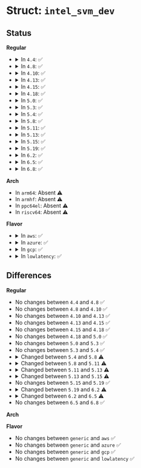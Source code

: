 # Struct: <code>intel_svm_dev</code>

## Status
<b>Regular</b>
<ul>
<li>
<details>
<summary>In <code>4.4</code>: ✅</summary>

```c
struct intel_svm_dev {
    struct list_head list;
    struct callback_head rcu;
    struct device *dev;
    struct svm_dev_ops *ops;
    int users;
    u16 did;
    u16 dev_iotlb;
    u16 sid;
    u16 qdep;
};
```
</details>
</li>
<li>
<details>
<summary>In <code>4.8</code>: ✅</summary>

```c
struct intel_svm_dev {
    struct list_head list;
    struct callback_head rcu;
    struct device *dev;
    struct svm_dev_ops *ops;
    int users;
    u16 did;
    u16 dev_iotlb;
    u16 sid;
    u16 qdep;
};
```
</details>
</li>
<li>
<details>
<summary>In <code>4.10</code>: ✅</summary>

```c
struct intel_svm_dev {
    struct list_head list;
    struct callback_head rcu;
    struct device *dev;
    struct svm_dev_ops *ops;
    int users;
    u16 did;
    u16 dev_iotlb;
    u16 sid;
    u16 qdep;
};
```
</details>
</li>
<li>
<details>
<summary>In <code>4.13</code>: ✅</summary>

```c
struct intel_svm_dev {
    struct list_head list;
    struct callback_head rcu;
    struct device *dev;
    struct svm_dev_ops *ops;
    int users;
    u16 did;
    u16 dev_iotlb;
    u16 sid;
    u16 qdep;
};
```
</details>
</li>
<li>
<details>
<summary>In <code>4.15</code>: ✅</summary>

```c
struct intel_svm_dev {
    struct list_head list;
    struct callback_head rcu;
    struct device *dev;
    struct svm_dev_ops *ops;
    int users;
    u16 did;
    u16 dev_iotlb;
    u16 sid;
    u16 qdep;
};
```
</details>
</li>
<li>
<details>
<summary>In <code>4.18</code>: ✅</summary>

```c
struct intel_svm_dev {
    struct list_head list;
    struct callback_head rcu;
    struct device *dev;
    struct svm_dev_ops *ops;
    int users;
    u16 did;
    u16 dev_iotlb;
    u16 sid;
    u16 qdep;
};
```
</details>
</li>
<li>
<details>
<summary>In <code>5.0</code>: ✅</summary>

```c
struct intel_svm_dev {
    struct list_head list;
    struct callback_head rcu;
    struct device *dev;
    struct svm_dev_ops *ops;
    int users;
    u16 did;
    u16 dev_iotlb;
    u16 sid;
    u16 qdep;
};
```
</details>
</li>
<li>
<details>
<summary>In <code>5.3</code>: ✅</summary>

```c
struct intel_svm_dev {
    struct list_head list;
    struct callback_head rcu;
    struct device *dev;
    struct svm_dev_ops *ops;
    int users;
    u16 did;
    u16 dev_iotlb;
    u16 sid;
    u16 qdep;
};
```
</details>
</li>
<li>
<details>
<summary>In <code>5.4</code>: ✅</summary>

```c
struct intel_svm_dev {
    struct list_head list;
    struct callback_head rcu;
    struct device *dev;
    struct svm_dev_ops *ops;
    int users;
    u16 did;
    u16 dev_iotlb;
    u16 sid;
    u16 qdep;
};
```
</details>
</li>
<li>
<details>
<summary>In <code>5.8</code>: ✅</summary>

```c
struct intel_svm_dev {
    struct list_head list;
    struct callback_head rcu;
    struct device *dev;
    struct svm_dev_ops *ops;
    struct iommu_sva sva;
    int pasid;
    int users;
    u16 did;
    u16 dev_iotlb;
    u16 sid;
    u16 qdep;
};
```
</details>
</li>
<li>
<details>
<summary>In <code>5.11</code>: ✅</summary>

```c
struct intel_svm_dev {
    struct list_head list;
    struct callback_head rcu;
    struct device *dev;
    struct intel_iommu *iommu;
    struct svm_dev_ops *ops;
    struct iommu_sva sva;
    u32 pasid;
    int users;
    u16 did;
    u16 dev_iotlb;
    u16 sid;
    u16 qdep;
};
```
</details>
</li>
<li>
<details>
<summary>In <code>5.13</code>: ✅</summary>

```c
struct intel_svm_dev {
    struct list_head list;
    struct callback_head rcu;
    struct device *dev;
    struct intel_iommu *iommu;
    struct iommu_sva sva;
    u32 pasid;
    int users;
    u16 did;
    u16 dev_iotlb;
    u16 sid;
    u16 qdep;
};
```
</details>
</li>
<li>
<details>
<summary>In <code>5.15</code>: ✅</summary>

```c
struct intel_svm_dev {
    struct list_head list;
    struct callback_head rcu;
    struct device *dev;
    struct intel_iommu *iommu;
    struct iommu_sva sva;
    long unsigned int prq_seq_number;
    u32 pasid;
    int users;
    u16 did;
    u16 dev_iotlb;
    u16 sid;
    u16 qdep;
};
```
</details>
</li>
<li>
<details>
<summary>In <code>5.19</code>: ✅</summary>

```c
struct intel_svm_dev {
    struct list_head list;
    struct callback_head rcu;
    struct device *dev;
    struct intel_iommu *iommu;
    struct iommu_sva sva;
    long unsigned int prq_seq_number;
    u32 pasid;
    int users;
    u16 did;
    u16 dev_iotlb;
    u16 sid;
    u16 qdep;
};
```
</details>
</li>
<li>
<details>
<summary>In <code>6.2</code>: ✅</summary>

```c
struct intel_svm_dev {
    struct list_head list;
    struct callback_head rcu;
    struct device *dev;
    struct intel_iommu *iommu;
    struct iommu_sva sva;
    u32 pasid;
    int users;
    u16 did;
    u16 dev_iotlb;
    u16 sid;
    u16 qdep;
};
```
</details>
</li>
<li>
<details>
<summary>In <code>6.5</code>: ✅</summary>

```c
struct intel_svm_dev {
    struct list_head list;
    struct callback_head rcu;
    struct device *dev;
    struct intel_iommu *iommu;
    u16 did;
    u16 sid;
    u16 qdep;
};
```
</details>
</li>
<li>
<details>
<summary>In <code>6.8</code>: ✅</summary>

```c
struct intel_svm_dev {
    struct list_head list;
    struct callback_head rcu;
    struct device *dev;
    struct intel_iommu *iommu;
    u16 did;
    u16 sid;
    u16 qdep;
};
```
</details>
</li>
</ul>
<b>Arch</b>
<ul>
<li>
In <code>arm64</code>: Absent ⚠️
</li>
<li>
In <code>armhf</code>: Absent ⚠️
</li>
<li>
In <code>ppc64el</code>: Absent ⚠️
</li>
<li>
In <code>riscv64</code>: Absent ⚠️
</li>
</ul>
<b>Flavor</b>
<ul>
<li>
<details>
<summary>In <code>aws</code>: ✅</summary>

```c
struct intel_svm_dev {
    struct list_head list;
    struct callback_head rcu;
    struct device *dev;
    struct svm_dev_ops *ops;
    int users;
    u16 did;
    u16 dev_iotlb;
    u16 sid;
    u16 qdep;
};
```
</details>
</li>
<li>
<details>
<summary>In <code>azure</code>: ✅</summary>

```c
struct intel_svm_dev {
    struct list_head list;
    struct callback_head rcu;
    struct device *dev;
    struct svm_dev_ops *ops;
    int users;
    u16 did;
    u16 dev_iotlb;
    u16 sid;
    u16 qdep;
};
```
</details>
</li>
<li>
<details>
<summary>In <code>gcp</code>: ✅</summary>

```c
struct intel_svm_dev {
    struct list_head list;
    struct callback_head rcu;
    struct device *dev;
    struct svm_dev_ops *ops;
    int users;
    u16 did;
    u16 dev_iotlb;
    u16 sid;
    u16 qdep;
};
```
</details>
</li>
<li>
<details>
<summary>In <code>lowlatency</code>: ✅</summary>

```c
struct intel_svm_dev {
    struct list_head list;
    struct callback_head rcu;
    struct device *dev;
    struct svm_dev_ops *ops;
    int users;
    u16 did;
    u16 dev_iotlb;
    u16 sid;
    u16 qdep;
};
```
</details>
</li>
</ul>

## Differences
<b>Regular</b>
<ul>
<li>
No changes between <code>4.4</code> and <code>4.8</code> ✅
</li>
<li>
No changes between <code>4.8</code> and <code>4.10</code> ✅
</li>
<li>
No changes between <code>4.10</code> and <code>4.13</code> ✅
</li>
<li>
No changes between <code>4.13</code> and <code>4.15</code> ✅
</li>
<li>
No changes between <code>4.15</code> and <code>4.18</code> ✅
</li>
<li>
No changes between <code>4.18</code> and <code>5.0</code> ✅
</li>
<li>
No changes between <code>5.0</code> and <code>5.3</code> ✅
</li>
<li>
No changes between <code>5.3</code> and <code>5.4</code> ✅
</li>
<li>
<details>
<summary>Changed between <code>5.4</code> and <code>5.8</code> ⚠️</summary>
<ul>
<li>
<b>Field added. </b>
<code>struct iommu_sva sva</code>
</li>
<li>
<b>Field added. </b>
<code>int pasid</code>
</li>
</ul>
</details>
</li>
<li>
<details>
<summary>Changed between <code>5.8</code> and <code>5.11</code> ⚠️</summary>
<ul>
<li>
<b>Field added. </b>
<code>struct intel_iommu *iommu</code>
</li>
<li>
<b>Field type changed. </b>
<code>int pasid</code> ➡️ <code>u32 pasid</code>
</li>
</ul>
</details>
</li>
<li>
<details>
<summary>Changed between <code>5.11</code> and <code>5.13</code> ⚠️</summary>
<ul>
<li>
<b>Field removed. </b>
<code>struct svm_dev_ops *ops</code>
</li>
</ul>
</details>
</li>
<li>
<details>
<summary>Changed between <code>5.13</code> and <code>5.15</code> ⚠️</summary>
<ul>
<li>
<b>Field added. </b>
<code>long unsigned int prq_seq_number</code>
</li>
</ul>
</details>
</li>
<li>
No changes between <code>5.15</code> and <code>5.19</code> ✅
</li>
<li>
<details>
<summary>Changed between <code>5.19</code> and <code>6.2</code> ⚠️</summary>
<ul>
<li>
<b>Field removed. </b>
<code>long unsigned int prq_seq_number</code>
</li>
</ul>
</details>
</li>
<li>
<details>
<summary>Changed between <code>6.2</code> and <code>6.5</code> ⚠️</summary>
<ul>
<li>
<b>Field removed. </b>
<code>struct iommu_sva sva</code>
</li>
<li>
<b>Field removed. </b>
<code>u32 pasid</code>
</li>
<li>
<b>Field removed. </b>
<code>int users</code>
</li>
<li>
<b>Field removed. </b>
<code>u16 dev_iotlb</code>
</li>
</ul>
</details>
</li>
<li>
No changes between <code>6.5</code> and <code>6.8</code> ✅
</li>
</ul>
<b>Arch</b>
<ul>
</ul>
<b>Flavor</b>
<ul>
<li>
No changes between <code>generic</code> and <code>aws</code> ✅
</li>
<li>
No changes between <code>generic</code> and <code>azure</code> ✅
</li>
<li>
No changes between <code>generic</code> and <code>gcp</code> ✅
</li>
<li>
No changes between <code>generic</code> and <code>lowlatency</code> ✅
</li>
</ul>
